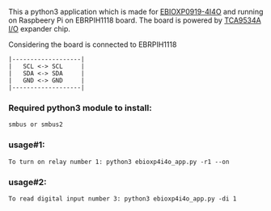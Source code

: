 This a python3 application which is made for [EBIOXP0919-4I4O](https://www.electronbits.com/product/ebioxp0919-4i4o) and running on Raspbeery Pi on EBRPIH1118 board. The board is powered by [TCA9534A I/O](http://www.ti.com/lit/ds/symlink/tca9534a.pdf?ts=1591595018761) expander chip.

Considering the board is connected to EBRPIH1118 
    
    |-------------------|
    |   SCL <-> SCL     |
    |   SDA <-> SDA     |
    |   GND <-> GND     |
    |-------------------|

### Required python3 module to install:
    smbus or smbus2

### usage#1:
    To turn on relay number 1: python3 ebioxp4i4o_app.py -r1 --on

### usage#2:
    To read digital input number 3: python3 ebioxp4i4o_app.py -di 1

